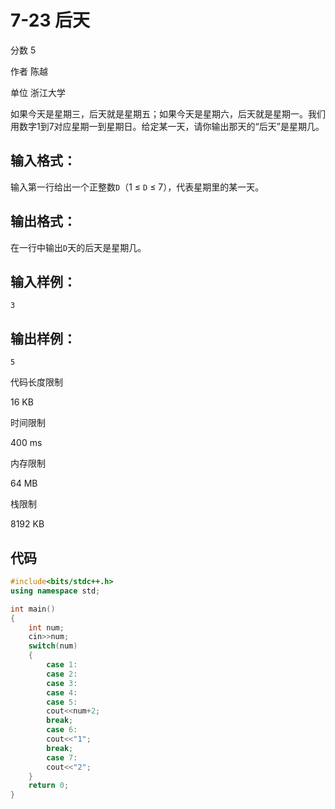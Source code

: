 # **7-23 后天**

分数 5

作者 陈越

单位 浙江大学

如果今天是星期三，后天就是星期五；如果今天是星期六，后天就是星期一。我们用数字1到7对应星期一到星期日。给定某一天，请你输出那天的“后天”是星期几。

## 输入格式：

输入第一行给出一个正整数`D`（1 ≤ `D` ≤ 7），代表星期里的某一天。

## 输出格式：

在一行中输出`D`天的后天是星期几。

## 输入样例：

```in
3
```

## 输出样例：

```out
5
```

代码长度限制

16 KB

时间限制

400 ms

内存限制

64 MB

栈限制

8192 KB

## 代码

```cpp
#include<bits/stdc++.h>
using namespace std;

int main()
{
	int num;
	cin>>num;
	switch(num)
	{
		case 1:
		case 2:
		case 3:
		case 4:
		case 5:
		cout<<num+2;
		break;
		case 6:
		cout<<"1";
		break;
		case 7:
		cout<<"2";
	}
	return 0;
}
```

